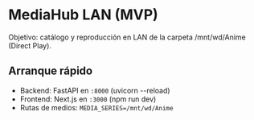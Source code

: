 # MediaHub LAN (MVP)
Objetivo: catálogo y reproducción en LAN de la carpeta /mnt/wd/Anime (Direct Play).

## Arranque rápido
- Backend: FastAPI en `:8000` (uvicorn --reload)
- Frontend: Next.js en `:3000` (npm run dev)
- Rutas de medios: `MEDIA_SERIES=/mnt/wd/Anime`
